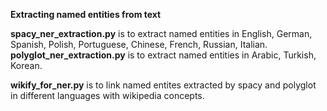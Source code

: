 **Extracting named entities from text**

  **spacy_ner_extraction.py** is to extract named entities in English, German, Spanish, Polish, Portuguese, Chinese, French, Russian, Italian.
  **polyglot_ner_extraction.py** is to extract named entities in Arabic, Turkish, Korean.

  **wikify_for_ner.py** is to link named entites extracted by spacy and polyglot in different languages with wikipedia concepts.
